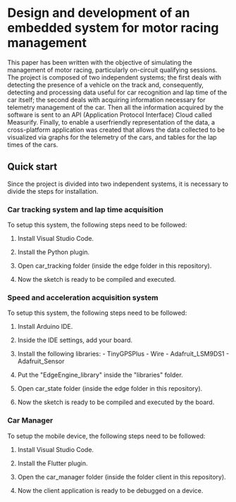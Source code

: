 # Design and development of an embedded system for motor racing management

This paper has been written with the objective of simulating the management of motor racing, particularly on-circuit qualifying sessions. 
The project is composed of two independent systems; the first deals with detecting the presence of a vehicle on the track and, consequently, detecting and processing data useful for car recognition and lap time of the car itself; the second deals with acquiring information necessary for telemetry management of the car. 
Then all the information acquired by the software is sent to an API (Application Protocol Interface) Cloud called Measurify. 
Finally, to enable a userfriendly representation of the data, a cross-platform application was created that allows the data collected to be visualized via graphs for the telemetry of the cars, and tables for the lap times of the cars. 

## Quick start
Since the project is divided into two independent systems, it is necessary to divide the steps for installation.

### Car tracking system and lap time acquisition

To setup this system, the following steps need to be followed:

  1. Install Visual Studio Code.
  
  2. Install the Python plugin.
  
  3. Open car_tracking folder (inside the edge folder in this repository).
  
  4. Now the sketch is ready to be compiled and executed.
  
### Speed and acceleration acquisition system

To setup this system, the following steps need to be followed:

  1. Install Arduino IDE.
  
  2. Inside the IDE settings, add your board.

  3. Install the following libraries:
    - TinyGPSPlus
    - Wire
    - Adafruit_LSM9DS1
    - Adafruit_Sensor

  4. Put the "EdgeEngine_library" inside the "libraries" folder. 
  
  5. Open car_state folder (inside the edge folder in this repository).
  
  6. Now the sketch is ready to be compiled and executed by the board.
 
 ### Car Manager
  
 To setup the mobile device, the following steps need to be followed:
 
  1. Install Visual Studio Code.
  
  2. Install the Flutter plugin.
  
  3. Open the car_manager folder (inside the folder client in this repository).
  
  4. Now the client application is ready to be debugged on a device.
  
 
  
